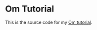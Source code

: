 # Om Tutorial

This is the source code for my [Om tutorial](https://blog.stephanbehnke.com/zero-to-om/).